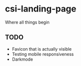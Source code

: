 # csi-landing-page

Where all things begin

## TODO

- Favicon that is actually visible
- Testing mobile responsiveness
- Darkmode
